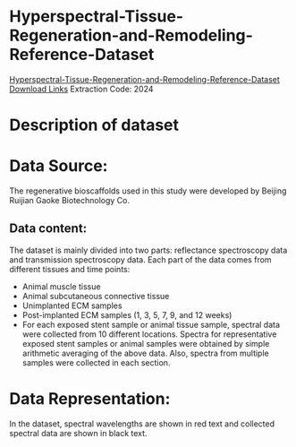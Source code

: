 # Hyperspectral-Tissue-Regeneration-and-Remodeling-Reference-Dataset

[Hyperspectral-Tissue-Regeneration-and-Remodeling-Reference-Dataset Download Links](https://pan.baidu.com/s/1DUlTJCZXvWk0VFEwPgoysA)
Extraction Code: 2024

# Description of dataset
# Data Source:
The regenerative bioscaffolds used in this study were developed by Beijing Ruijian Gaoke Biotechnology Co.
 
## Data content:
The dataset is mainly divided into two parts: reflectance spectroscopy data and transmission spectroscopy data. Each part of the data comes from different tissues and time points:
 
- Animal muscle tissue
- Animal subcutaneous connective tissue
- Unimplanted ECM samples
- Post-implanted ECM samples (1, 3, 5, 7, 9, and 12 weeks)
- For each exposed stent sample or animal tissue sample, spectral data were collected from 10 different locations. Spectra for representative exposed stent samples or animal samples were obtained by simple arithmetic averaging of the above data. Also, spectra from multiple samples were collected in each section.
 
# Data Representation:
In the dataset, spectral wavelengths are shown in red text and collected spectral data are shown in black text.
